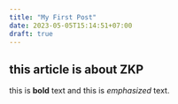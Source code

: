 ```yaml
---
title: "My First Post"
date: 2023-05-05T15:14:51+07:00
draft: true
---
```

## this article is about ZKP
this is **bold** text and this is *emphasized* text.

